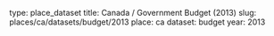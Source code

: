type: place_dataset
title: Canada / Government Budget (2013)
slug: places/ca/datasets/budget/2013
place: ca
dataset: budget
year: 2013
